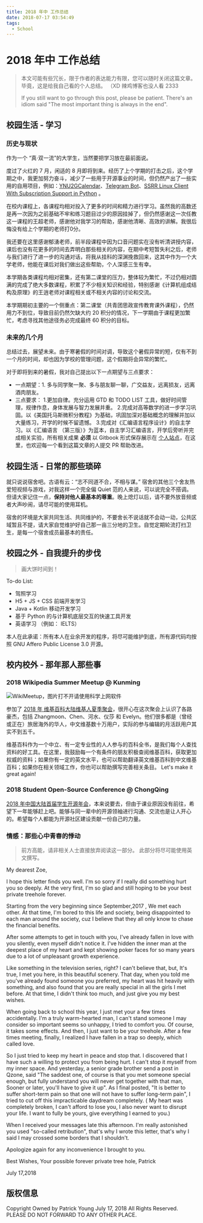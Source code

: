 ```yaml
---
title: 2018 年中 工作总结
date: 2018-07-17 03:54:49
tags:
  - School
---
```


# 2018 年中 工作总结

> 本文可能有些冗长，限于作者的表达能力有限，您可以随时关闭这篇文章。毕竟，这是给我自己看的个人总结。 （XD 辣鸡博客也没人看 2333
>
> If you still want to go through this post, please be patient. There's an idiom said "The most important thing is always in the end".


## 校园生活 - 学习

### 历史与现状

作为一个 “真·双一流”的大学生，当然要把学习放在最前面说。

度过了火红的 7 月，闲适的 8 月即将到来。经历了上个学期的打击之后，这个学期之中，我更加努力奋斗，减少了一些用于开源事业的时间，但仍然产出了一些实用的自用项目，例如：[YNU2GCalendar](https://github.com/kmahyyg/YNU2GCalendar)、[Telegram Bot](https://github.com/kmahyyg/life-tg-bot)、[SSRR Linux Client With Subscription Support in Python](https://github.com/kmahyyg/ssrr_py_sub) 。

在校内课程上，各课程均相对投入了更多的时间和精力进行学习。虽然我的高数还是再一次因为之前基础不牢和练习题目过少的原因挂掉了，但仍然感谢这一次任教这一课程的王超老师，感谢他对我学习的帮助，感谢他清晰、高效的讲解。我很后悔没有给上个学期的老师打0分。

我还要在这里感谢郁湧老师，前半段课程中因为口音问题实在没有听清讲授内容，课后也没有花更多的时间去弄明白那些相关的内容，在期中考短暂失利之后，老师与我们进行了进一步的沟通对话，将我从挂科的深渊挽救回来，这其中作为一个大学老师，他能在课后对我们做出这些帮助，个人深感三生有幸。

本学期各类课程均相对密集，还有第二课堂的压力，整体较为繁忙，不过仍相对圆满的完成了绝大多数课程，积累了不少相关知识和经验，特别感谢《计算机组成结构及原理》的王逍老师对课程相关或不相关内容的讨论和交流。

本学期期初主要的一个侧重点：第二课堂（共青团思政宣传教育课外课程），仍然用力不到位，导致目前仍然欠缺大约 20 积分的情况，下一学期由于课程更加繁忙，考虑寻找其他途径务必完成最终 60 积分的目标。

### 未来的几个月

总结过去，展望未来。由于寒暑假的时间对调，导致这个暑假异常的短，仅有不到一个月的时间，却也因为学校的管理问题，这个假期将会异常的繁忙。

对于即将到来的暑假，我对自己提出以下一点期望与三点要求：

- 一点期望：1. 多与同学聚一聚、多与朋友聊一聊，广交益友，远离损友，远离酒肉朋友。
- 三点要求：
  1.更加自律。充分运用 GTD 和 TODO LIST 工具，做好时间管理，规律作息，身体发展与智力发展并重。
  2.完成对高等数学的进一步学习巩固。以《美国托马斯微积分教程》为基础，巩固加深对基础概念的理解并加以大量练习，开学的时候不留遗憾。
  3.完成对《汇编语言程序设计》的自主学习。以《汇编语言 （第三版）》为蓝本，自主学习汇编语言，开学后旁听并完成相关实验，所有相关成果 **必须** 以 Gitbook 形式保存展示在 [个人站点](https://asm.kmahyyg.xyz)，在这里，也欢迎每一个看到这篇文章的人提交 PR 帮助改进。

## 校园生活 - 日常的那些琐碎

就只说说宿舍吧。古语有云：“志不同道不合，不相与谋。” 宿舍的其他三个舍友热爱短视频与游戏，对我这样一个完全偏 Quiet 范的人来说，可以说完全不搭调。但请大家记住一点，**保持对他人最基本的尊重**。晚上熄灯以后，请不要外放音频或者大声吵闹，请尽可能的使用耳机。

宿舍的环境是大家共同生活、共同维护的，不要舍长不说话就不会动一动，公共区域暂且不提，请大家自觉维护好自己那一亩三分地的卫生。自觉定期轮流打扫卫生，是每一个宿舍成员最基本的责任。

## 校园之外 - 自我提升的步伐

> 画大饼时间到！

To-do List:
 - 驾照学习
 - H5 + JS + CSS 前端开发学习
 - Java + Kotlin 移动开发学习
 - 基于 Python 的与计算机底层交互的快速工具开发
 - 英语学习 （例如： IELTS）

本人在此承诺：所有本人在业余开发的程序，将尽可能维护到底，所有源代码均按照 GNU Affero Public License 3.0 开源。

## 校内校外 - 那年那人那些事

### 2018 Wikipedia Summer Meetup @ Kunming

![WikiMeetup，图片打不开请使用科学上网软件](https://yygc.zzjnyyz.cn/asset_files/2018-wikipdaKM1.jpg)

参加了 [2018 年 维基百科大陆维基人夏季聚会](https://zh.wikipedia.org/wiki/Wikipedia:%E8%81%9A%E4%BC%9A/%E4%B8%AD%E5%9B%BD%E5%A4%A7%E9%99%86%E7%A4%BE%E7%BE%A4%E8%81%9A%E4%BC%9A/2018%E6%98%86%E6%98%8E%E5%A4%8F%E8%81%9A)，很开心在这次聚会上认识了各路豪杰，包括 Zhangmoon、Chen、河水、仪莎 和 Evelyn。他们很多都是（曾经或正在）旅居海外的华人，中文维基数十万用户，实际的参与编辑的月活跃用户其实不到五千。

维基百科作为一个中立、有一定专业性的人人参与的百科全书，是我们每个人查找资料的好工具。在这里，我鼓励每一个有条件的朋友积极查阅维基百科，获取更加权威的资料；如果你有一定的英文水平，也可以帮助翻译英文维基百科到中文维基百科；如果你在相关领域工作，你也可以帮助撰写完善相关条目。 Let's make it great again!

### 2018 Student Open-Source Conference @ ChongQing

[2018 年中国大陆首届学生开源年会](https://openingsource.org/1859/zh-tw/)，本来说要去，但由于课业原因没有前往，希望下一年能够赶上吧。能够与同一辈中的开源领袖进行沟通、交流也是让人开心的。希望每个人都能为开源社区建设贡献一份自己的力量。


### 情感：那些心中青春的悸动
> 前方高能，请非相关人士直接放弃阅读这一部分。
> 此部分将尽可能使用英文撰写。


  My dearest Zoe,
  
  I hope this letter finds you well. I'm so sorry if I really did something hurt you so deeply. At the very first, I'm so glad and still hoping to be your best private treehole forever.

  Starting from the very beginning since September,2017 , We met each other. At that time, I'm bored to this life and society, being disappointed to each man around the society, cuz I believe that they all only know to chase the financial benefits.

  After some attempts to get in touch with you, I've already fallen in love with you silently, even myself didn't notice it. I've hidden the inner man at the deepest place of my heart and kept showing poker faces for so many years due to a lot of unpleasant growth experience.

  Like something in the television series, right? I can't believe that, but, It's true, I met you here, in this beautiful scenery. That day, when you told me you've already found someone you preferred, my heart was hit heavily with something, and also found that you are really special in all the girls I met before. At that time, I didn't think too much, and just give you my best wishes.

  When going back to school this year, I just met your a few times accidentally. I'm a truly warm-hearted man, I can't stand someone I may consider so important seems so unhappy, I tried to comfort you. Of course, it takes some effects. And then, I just want to be your treehole. After a few times meeting, finally, I realized I have fallen in a trap so deeply, which called love.

  So I just tried to keep my heart in peace and stop that. I discovered that I have such a willing to protect you from being hurt. I can't stop it myself from my inner space. And yesterday, a senior grade brother send a post in Qzone, said "The saddest one, of course is that you met someone special enough, but fully understand you will never get together with that man, Sooner or later, you'll have to give it up". As I final posted, "It is better to suffer short-term pain so that one will not have to suffer long-term pain", I tried to cut off this impracticable daydream completely. ( My heart was completely broken, I can't afford to lose you, I also never want to disrupt your life. I want to fully be yours, give everything I earned to you.)

  When I received your messages late this afternoon. I'm really astonished you used "so-called retribution", that's why I wrote this letter, that's why I said I may crossed some borders that I shouldn't.

  Apologize again for any inconvenience I brought to you.
  
  Best Wishes,
  Your possible forever private tree hole,
  Patrick
  
  July 17,2018



## 版权信息

Copyright Owned by Patrick Young
July 17, 2018
All Rights Reserved.
PLEASE DO NOT FORWARD TO ANY OTHER PLACE.
